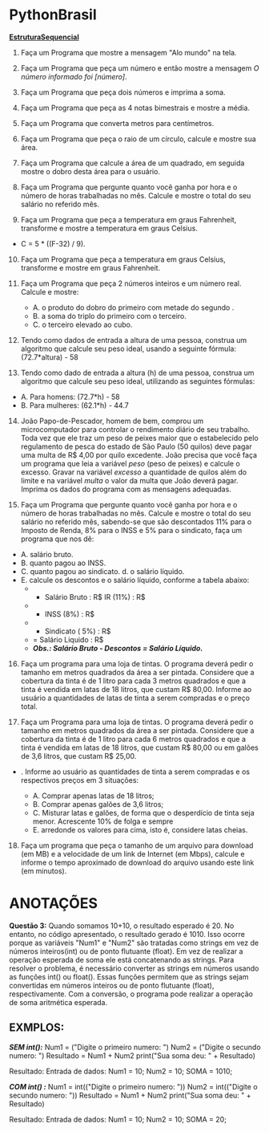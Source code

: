 # PythonBrasil

[**EstruturaSequencial**](https://wiki.python.org.br/EstruturaSequencial?action=fullsearch&context=180&value=linkto%3A%22EstruturaSequencial%22)


1. Faça um Programa que mostre a mensagem "Alo mundo" na tela.

2. Faça um Programa que peça um número e então mostre a mensagem *O número informado foi [número]*.

3. Faça um Programa que peça dois números e imprima a soma.

4. Faça um Programa que peça as 4 notas bimestrais e mostre a média.

5. Faça um Programa que converta metros para centímetros.

6. Faça um Programa que peça o raio de um círculo, calcule e mostre sua área.

7. Faça um Programa que calcule a área de um quadrado, em seguida mostre o dobro desta área para o usuário.

8. Faça um Programa que pergunte quanto você ganha por hora e o número de horas trabalhadas no mês. Calcule e mostre o
 total do seu salário no referido mês.

9. Faça um Programa que peça a temperatura em graus Fahrenheit, transforme e mostre a temperatura em graus Celsius.
 - C = 5 \* ((F-32) / 9).

10. Faça um Programa que peça a temperatura em graus Celsius, transforme e mostre em graus Fahrenheit.

11. Faça um Programa que peça 2 números inteiros e um número real. Calcule e mostre:
    - A. o produto do dobro do primeiro com metade do segundo .
    - B. a soma do triplo do primeiro com o terceiro.
    - C. o terceiro elevado ao cubo.

12. Tendo como dados de entrada a altura de uma pessoa, construa um algoritmo que calcule seu peso ideal, usando a
 seguinte fórmula: (72.7\*altura) - 58

13. Tendo como dado de entrada a altura (h) de uma pessoa, construa um algoritmo que calcule seu peso ideal, utilizando as
 seguintes fórmulas:
 - A. Para homens: (72.7\*h) - 58
 - B. Para mulheres: (62.1\*h) - 44.7

14. João Papo-de-Pescador, homem de bem, comprou um microcomputador para controlar o rendimento diário de seu
 trabalho. Toda vez que ele traz um peso de peixes maior que o estabelecido pelo regulamento de pesca do estado de
 São Paulo (50 quilos) deve pagar uma multa de R$ 4,00 por quilo excedente. João precisa que você faça um programa
 que leia a variável *peso* (peso de peixes) e calcule o excesso. Gravar na variável *excesso* a quantidade de quilos além do
 limite e na variável *multa* o valor da multa que João deverá pagar. Imprima os dados do programa com as mensagens
 adequadas.

15. Faça um Programa que pergunte quanto você ganha por hora e o número de horas trabalhadas no mês. Calcule e mostre o
total do seu salário no referido mês, sabendo-se que são descontados 11% para o Imposto de Renda, 8% para o INSS e
5% para o sindicato, faça um programa que nos dê:
 - A. salário bruto.
 - B. quanto pagou ao INSS.
 - C. quanto pagou ao sindicato. d. o salário líquido.
 - E. calcule os descontos e o salário líquido, conforme a tabela abaixo:
   - + Salário Bruto : R$ IR (11%) : R$
   - - INSS (8%) : R$
   - - Sindicato ( 5%) : R$
   - = Salário Liquido : R$
   - ***Obs.: Salário Bruto - Descontos = Salário Líquido.***

16. Faça um programa para uma loja de tintas. O programa deverá pedir o tamanho em metros quadrados da área a ser
 pintada. Considere que a cobertura da tinta é de 1 litro para cada 3 metros quadrados e que a tinta é vendida em latas de
 18 litros, que custam R$ 80,00. Informe ao usuário a quantidades de latas de tinta a serem compradas e o preço total.

17. Faça um Programa para uma loja de tintas. O programa deverá pedir o tamanho em metros quadrados da área a ser
 pintada. Considere que a cobertura da tinta é de 1 litro para cada 6 metros quadrados e que a tinta é vendida em latas de
 18 litros, que custam R$ 80,00 ou em galões de 3,6 litros, que custam R$ 25,00.

 - . Informe ao usuário as quantidades de tinta a serem compradas e os respectivos preços em 3 situações:

    - A. Comprar apenas latas de 18 litros;
    - B. Comprar apenas galões de 3,6 litros;
    - C. Misturar latas e galões, de forma que o desperdício de tinta seja menor. Acrescente 10% de folga e sempre
    - E. arredonde os valores para cima, isto é, considere latas cheias.

18. Faça um programa que peça o tamanho de um arquivo para download (em MB) e a velocidade de um link de Internet (em
 Mbps), calcule e informe o tempo aproximado de download do arquivo usando este link (em minutos).

# ANOTAÇÕES

**Questão 3:** Quando somamos 10+10, o resultado esperado é 20. No entanto, no código apresentado, o resultado gerado é 1010. Isso ocorre porque as variáveis "Num1" e "Num2" são tratadas como strings em vez de números inteiros(int) ou de ponto flutuante (float). Em vez de realizar a operação esperada de soma ele está concatenando as strings.
Para resolver o problema, é necessário converter as strings em números usando as funções int() ou float(). Essas funções permitem que as strings sejam convertidas em números inteiros ou de ponto flutuante (float), respectivamente. Com a conversão, o programa pode realizar a operação de soma aritmética esperada.
## EXMPLOS:
***SEM int():*** 
Num1 = ("Digite o primeiro numero: ")
Num2 = ("Digite o secundo numero: ")
Resultado = Num1 + Num2
print("Sua soma deu: " + Resultado)

Resultado:
Entrada de dados: Num1 = 10; Num2 = 10;
SOMA = 1010;

***COM int() :*** 
Num1 = int(("Digite o primeiro numero: "))
Num2 = int(("Digite o secundo numero: "))
Resultado = Num1 + Num2
print("Sua soma deu: " + Resultado)

Resultado:
Entrada de dados: Num1 = 10; Num2 = 10;
SOMA = 20; 
